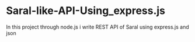 # Saral-like-API-Using_express.js
In this project through node.js i write REST API of Saral using express.js and json
